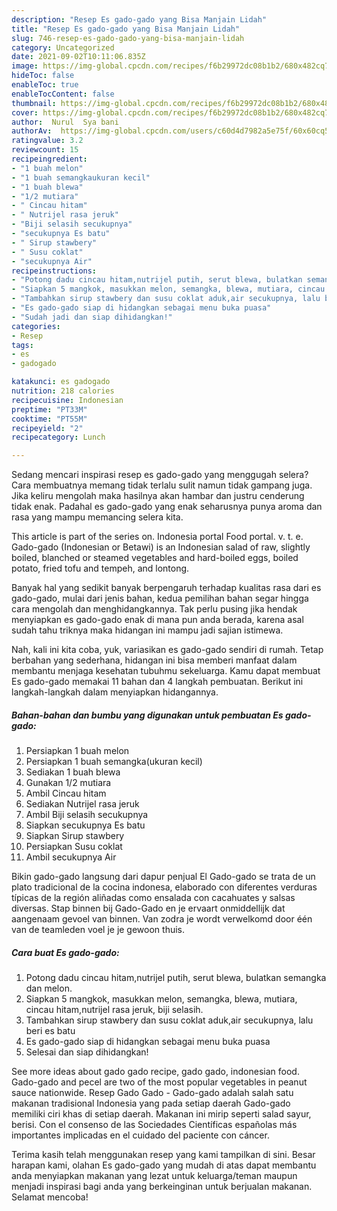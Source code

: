 ```yaml
---
description: "Resep Es gado-gado yang Bisa Manjain Lidah"
title: "Resep Es gado-gado yang Bisa Manjain Lidah"
slug: 746-resep-es-gado-gado-yang-bisa-manjain-lidah
category: Uncategorized
date: 2021-09-02T10:11:06.835Z
image: https://img-global.cpcdn.com/recipes/f6b29972dc08b1b2/680x482cq70/es-gado-gado-foto-resep-utama.jpg
hideToc: false
enableToc: true
enableTocContent: false
thumbnail: https://img-global.cpcdn.com/recipes/f6b29972dc08b1b2/680x482cq70/es-gado-gado-foto-resep-utama.jpg
cover: https://img-global.cpcdn.com/recipes/f6b29972dc08b1b2/680x482cq70/es-gado-gado-foto-resep-utama.jpg
author:  Nurul  Sya bani
authorAv:  https://img-global.cpcdn.com/users/c60d4d7982a5e75f/60x60cq50/avatar.jpg
ratingvalue: 3.2
reviewcount: 15
recipeingredient:
- "1 buah melon"
- "1 buah semangkaukuran kecil"
- "1 buah blewa"
- "1/2 mutiara"
- " Cincau hitam"
- " Nutrijel rasa jeruk"
- "Biji selasih secukupnya"
- "secukupnya Es batu"
- " Sirup stawbery"
- " Susu coklat"
- "secukupnya Air"
recipeinstructions:
- "Potong dadu cincau hitam,nutrijel putih, serut blewa, bulatkan semangka dan melon."
- "Siapkan 5 mangkok, masukkan melon, semangka, blewa, mutiara, cincau hitam,nutrijel rasa jeruk, biji selasih."
- "Tambahkan sirup stawbery dan susu coklat aduk,air secukupnya, lalu beri es batu"
- "Es gado-gado siap di hidangkan sebagai menu buka puasa"
- "Sudah jadi dan siap dihidangkan!"
categories:
- Resep
tags:
- es
- gadogado

katakunci: es gadogado 
nutrition: 218 calories
recipecuisine: Indonesian
preptime: "PT33M"
cooktime: "PT55M"
recipeyield: "2"
recipecategory: Lunch

---
```



Sedang mencari inspirasi resep es gado-gado yang menggugah selera? Cara membuatnya memang tidak terlalu sulit namun tidak gampang juga. Jika keliru mengolah maka hasilnya akan hambar dan justru cenderung tidak enak. Padahal es gado-gado yang enak seharusnya punya aroma dan rasa yang mampu memancing selera kita.


This article is part of the series on. Indonesia portal Food portal. v. t. e. Gado-gado (Indonesian or Betawi) is an Indonesian salad of raw, slightly boiled, blanched or steamed vegetables and hard-boiled eggs, boiled potato, fried tofu and tempeh, and lontong.

Banyak hal yang sedikit banyak berpengaruh terhadap kualitas rasa dari es gado-gado, mulai dari jenis bahan, kedua pemilihan bahan segar hingga cara mengolah dan menghidangkannya. Tak perlu pusing jika hendak menyiapkan es gado-gado enak di mana pun anda berada, karena asal sudah tahu triknya maka hidangan ini mampu jadi sajian istimewa.


Nah, kali ini kita coba, yuk, variasikan es gado-gado sendiri di rumah. Tetap berbahan yang sederhana, hidangan ini bisa memberi manfaat dalam membantu menjaga kesehatan tubuhmu sekeluarga. Kamu dapat membuat Es gado-gado memakai 11 bahan dan 4 langkah pembuatan. Berikut ini langkah-langkah dalam menyiapkan hidangannya.

<!--inarticleads1-->

##### Bahan-bahan dan bumbu yang digunakan untuk pembuatan Es gado-gado:

1. Persiapkan 1 buah melon
1. Persiapkan 1 buah semangka(ukuran kecil)
1. Sediakan 1 buah blewa
1. Gunakan 1/2 mutiara
1. Ambil  Cincau hitam
1. Sediakan  Nutrijel rasa jeruk
1. Ambil Biji selasih secukupnya
1. Siapkan secukupnya Es batu
1. Siapkan  Sirup stawbery
1. Persiapkan  Susu coklat
1. Ambil secukupnya Air


Bikin gado-gado langsung dari dapur penjual El Gado-gado se trata de un plato tradicional de la cocina indonesa, elaborado con diferentes verduras típicas de la región aliñadas como ensalada con cacahuates y salsas diversas. Stap binnen bij Gado-Gado en je ervaart onmiddellijk dat aangenaam gevoel van binnen. Van zodra je wordt verwelkomd door één van de teamleden voel je je gewoon thuis. 

<!--inarticleads2-->

##### Cara buat Es gado-gado:

1. Potong dadu cincau hitam,nutrijel putih, serut blewa, bulatkan semangka dan melon.
1. Siapkan 5 mangkok, masukkan melon, semangka, blewa, mutiara, cincau hitam,nutrijel rasa jeruk, biji selasih.
1. Tambahkan sirup stawbery dan susu coklat aduk,air secukupnya, lalu beri es batu
1. Es gado-gado siap di hidangkan sebagai menu buka puasa
1. Selesai dan siap dihidangkan!

See more ideas about gado gado recipe, gado gado, indonesian food. Gado-gado and pecel are two of the most popular vegetables in peanut sauce nationwide. Resep Gado Gado - Gado-gado adalah salah satu makanan tradisional Indonesia yang pada setiap daerah Gado-gado memiliki ciri khas di setiap daerah. Makanan ini mirip seperti salad sayur, berisi. Con el consenso de las Sociedades Científicas españolas más importantes implicadas en el cuidado del paciente con cáncer. 

Terima kasih telah menggunakan resep yang kami tampilkan di sini. Besar harapan kami, olahan Es gado-gado yang mudah di atas dapat membantu anda menyiapkan makanan yang lezat untuk keluarga/teman maupun menjadi inspirasi bagi anda yang berkeinginan untuk berjualan makanan. Selamat mencoba!
